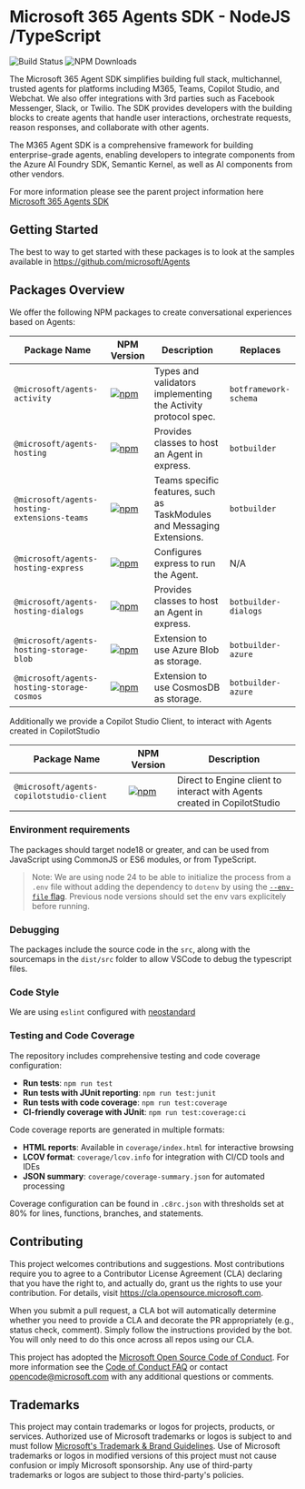 # Microsoft 365 Agents SDK - NodeJS /TypeScript

![Build Status](https://github.com/microsoft/Agents-for-js/actions/workflows/ci.yml/badge.svg)
![NPM Downloads](https://img.shields.io/npm/dw/%40microsoft%2Fagents-activity)


The Microsoft 365 Agent SDK simplifies building full stack, multichannel, trusted agents for platforms including M365, Teams, Copilot Studio, and Webchat. We also offer integrations with 3rd parties such as Facebook Messenger, Slack, or Twilio. The SDK provides developers with the building blocks to create agents that handle user interactions, orchestrate requests, reason responses, and collaborate with other agents.

The M365 Agent SDK is a comprehensive framework for building enterprise-grade agents, enabling developers to integrate components from the Azure AI Foundry SDK, Semantic Kernel, as well as AI components from other vendors.

For more information please see the parent project information here [Microsoft 365 Agents SDK](https://aka.ms/agents)

## Getting Started

The best to way to get started with these packages is to look at the samples available in https://github.com/microsoft/Agents

## Packages Overview

We offer the following NPM packages to create conversational experiences based on Agents:

| Package Name | NPM Version | Description | Replaces|
|--------------|-------------|-------------|---------|
| `@microsoft/agents-activity` | [![npm](https://img.shields.io/npm/v/@microsoft/agents-activity)](https://www.npmjs.com/package/@microsoft/agents-activity) | Types and validators implementing the Activity protocol spec. | `botframework-schema` |
| `@microsoft/agents-hosting` | [![npm](https://img.shields.io/npm/v/@microsoft/agents-hosting)](https://www.npmjs.com/package/@microsoft/agents-hosting) | Provides classes to host an Agent in express.  | `botbuilder` |
| `@microsoft/agents-hosting-extensions-teams` | [![npm](https://img.shields.io/npm/v/@microsoft/agents-hosting-extensions-teams)](https://www.npmjs.com/package/@microsoft/agents-hosting-extensions-teams) | Teams specific features, such as TaskModules and Messaging Extensions.  | `botbuilder` |
| `@microsoft/agents-hosting-express` | [![npm](https://img.shields.io/npm/v/@microsoft/agents-hosting-express)](https://www.npmjs.com/package/@microsoft/agents-hosting-express) | Configures express to run the Agent.  | N/A |
| `@microsoft/agents-hosting-dialogs` | [![npm](https://img.shields.io/npm/v/@microsoft/agents-hosting-dialogs)](https://www.npmjs.com/package/@microsoft/agents-hosting-dialogs) | Provides classes to host an Agent in express.  | `botbuilder-dialogs` |
| `@microsoft/agents-hosting-storage-blob` | [![npm](https://img.shields.io/npm/v/@microsoft/agents-hosting-storage-blob)](https://www.npmjs.com/package/@microsoft/agents-hosting-storage-blob) | Extension to use Azure Blob as storage.  | `botbuilder-azure` |
| `@microsoft/agents-hosting-storage-cosmos` | [![npm](https://img.shields.io/npm/v/@microsoft/agents-hosting-storage-cosmos)](https://www.npmjs.com/package/@microsoft/agents-hosting-storage-cosmos) | Extension to use CosmosDB as storage.  | `botbuilder-azure` |


Additionally we provide a Copilot Studio Client, to interact with Agents created in CopilotStudio

| Package Name | NPM Version | Description |
|--------------|-------------|-------------|
| `@microsoft/agents-copilotstudio-client` | [![npm](https://img.shields.io/npm/v/@microsoft/agents-copilotstudio-client)](https://www.npmjs.com/package/@microsoft/agents-copilotstudio-client) | Direct to Engine client to interact with Agents created in CopilotStudio

### Environment requirements

The packages should target node18 or greater, and can be used from JavaScript using CommonJS or ES6 modules, or from TypeScript.

> Note: We are using node 24 to be able to initialize the process from a `.env` file without adding the dependency to `dotenv` by using the [`--env-file` flag](https://nodejs.org/en/learn/command-line/how-to-read-environment-variables-from-nodejs). Previous node versions should set the env vars explicitely before running.

### Debugging

The packages include the source code in the `src`, along with the sourcemaps in the `dist/src` folder to allow VSCode to debug the typescript files.

### Code Style

We are using `eslint` configured with [neostandard](https://github.com/neostandard/neostandard)

### Testing and Code Coverage

The repository includes comprehensive testing and code coverage configuration:

- **Run tests**: `npm run test`
- **Run tests with JUnit reporting**: `npm run test:junit`
- **Run tests with code coverage**: `npm run test:coverage`
- **CI-friendly coverage with JUnit**: `npm run test:coverage:ci`

Code coverage reports are generated in multiple formats:
- **HTML reports**: Available in `coverage/index.html` for interactive browsing
- **LCOV format**: `coverage/lcov.info` for integration with CI/CD tools and IDEs
- **JSON summary**: `coverage/coverage-summary.json` for automated processing

Coverage configuration can be found in `.c8rc.json` with thresholds set at 80% for lines, functions, branches, and statements.

## Contributing

This project welcomes contributions and suggestions.  Most contributions require you to agree to a
Contributor License Agreement (CLA) declaring that you have the right to, and actually do, grant us
the rights to use your contribution. For details, visit https://cla.opensource.microsoft.com.

When you submit a pull request, a CLA bot will automatically determine whether you need to provide
a CLA and decorate the PR appropriately (e.g., status check, comment). Simply follow the instructions
provided by the bot. You will only need to do this once across all repos using our CLA.

This project has adopted the [Microsoft Open Source Code of Conduct](https://opensource.microsoft.com/codeofconduct/).
For more information see the [Code of Conduct FAQ](https://opensource.microsoft.com/codeofconduct/faq/) or
contact [opencode@microsoft.com](mailto:opencode@microsoft.com) with any additional questions or comments.

## Trademarks

This project may contain trademarks or logos for projects, products, or services. Authorized use of Microsoft 
trademarks or logos is subject to and must follow 
[Microsoft's Trademark & Brand Guidelines](https://www.microsoft.com/en-us/legal/intellectualproperty/trademarks/usage/general).
Use of Microsoft trademarks or logos in modified versions of this project must not cause confusion or imply Microsoft sponsorship.
Any use of third-party trademarks or logos are subject to those third-party's policies.
